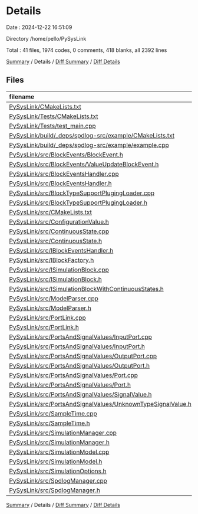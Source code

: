 # Details

Date : 2024-12-22 16:51:09

Directory /home/pello/PySysLink

Total : 41 files,  1974 codes, 0 comments, 418 blanks, all 2392 lines

[Summary](results.md) / Details / [Diff Summary](diff.md) / [Diff Details](diff-details.md)

## Files
| filename | language | code | comment | blank | total |
| :--- | :--- | ---: | ---: | ---: | ---: |
| [PySysLink/CMakeLists.txt](/PySysLink/CMakeLists.txt) | CMake | 62 | 0 | 25 | 87 |
| [PySysLink/Tests/CMakeLists.txt](/PySysLink/Tests/CMakeLists.txt) | CMake | 29 | 0 | 8 | 37 |
| [PySysLink/Tests/test_main.cpp](/PySysLink/Tests/test_main.cpp) | cpp | 33 | 0 | 18 | 51 |
| [PySysLink/build/_deps/spdlog-src/example/CMakeLists.txt](/PySysLink/build/_deps/spdlog-src/example/CMakeLists.txt) | CMake | 19 | 0 | 5 | 24 |
| [PySysLink/build/_deps/spdlog-src/example/example.cpp](/PySysLink/build/_deps/spdlog-src/example/example.cpp) | cpp | 349 | 0 | 52 | 401 |
| [PySysLink/src/BlockEvents/BlockEvent.h](/PySysLink/src/BlockEvents/BlockEvent.h) | cpp | 14 | 0 | 7 | 21 |
| [PySysLink/src/BlockEvents/ValueUpdateBlockEvent.h](/PySysLink/src/BlockEvents/ValueUpdateBlockEvent.h) | cpp | 18 | 0 | 4 | 22 |
| [PySysLink/src/BlockEventsHandler.cpp](/PySysLink/src/BlockEventsHandler.cpp) | cpp | 18 | 0 | 6 | 24 |
| [PySysLink/src/BlockEventsHandler.h](/PySysLink/src/BlockEventsHandler.h) | cpp | 15 | 0 | 6 | 21 |
| [PySysLink/src/BlockTypeSupportPlugingLoader.cpp](/PySysLink/src/BlockTypeSupportPlugingLoader.cpp) | cpp | 58 | 0 | 13 | 71 |
| [PySysLink/src/BlockTypeSupportPlugingLoader.h](/PySysLink/src/BlockTypeSupportPlugingLoader.h) | cpp | 17 | 0 | 8 | 25 |
| [PySysLink/src/CMakeLists.txt](/PySysLink/src/CMakeLists.txt) | CMake | 49 | 0 | 11 | 60 |
| [PySysLink/src/ConfigurationValue.h](/PySysLink/src/ConfigurationValue.h) | cpp | 55 | 0 | 8 | 63 |
| [PySysLink/src/ContinuousState.cpp](/PySysLink/src/ContinuousState.cpp) | cpp | 20 | 0 | 2 | 22 |
| [PySysLink/src/ContinuousState.h](/PySysLink/src/ContinuousState.h) | cpp | 16 | 0 | 4 | 20 |
| [PySysLink/src/IBlockEventsHandler.h](/PySysLink/src/IBlockEventsHandler.h) | cpp | 14 | 0 | 7 | 21 |
| [PySysLink/src/IBlockFactory.h](/PySysLink/src/IBlockFactory.h) | cpp | 18 | 0 | 4 | 22 |
| [PySysLink/src/ISimulationBlock.cpp](/PySysLink/src/ISimulationBlock.cpp) | cpp | 81 | 0 | 14 | 95 |
| [PySysLink/src/ISimulationBlock.h](/PySysLink/src/ISimulationBlock.h) | cpp | 40 | 0 | 12 | 52 |
| [PySysLink/src/ISimulationBlockWithContinuousStates.h](/PySysLink/src/ISimulationBlockWithContinuousStates.h) | cpp | 15 | 0 | 6 | 21 |
| [PySysLink/src/ModelParser.cpp](/PySysLink/src/ModelParser.cpp) | cpp | 172 | 0 | 21 | 193 |
| [PySysLink/src/ModelParser.h](/PySysLink/src/ModelParser.h) | cpp | 21 | 0 | 5 | 26 |
| [PySysLink/src/PortLink.cpp](/PySysLink/src/PortLink.cpp) | cpp | 14 | 0 | 4 | 18 |
| [PySysLink/src/PortLink.h](/PySysLink/src/PortLink.h) | cpp | 26 | 0 | 6 | 32 |
| [PySysLink/src/PortsAndSignalValues/InputPort.cpp](/PySysLink/src/PortsAndSignalValues/InputPort.cpp) | cpp | 13 | 0 | 4 | 17 |
| [PySysLink/src/PortsAndSignalValues/InputPort.h](/PySysLink/src/PortsAndSignalValues/InputPort.h) | cpp | 14 | 0 | 4 | 18 |
| [PySysLink/src/PortsAndSignalValues/OutputPort.cpp](/PySysLink/src/PortsAndSignalValues/OutputPort.cpp) | cpp | 7 | 0 | 3 | 10 |
| [PySysLink/src/PortsAndSignalValues/OutputPort.h](/PySysLink/src/PortsAndSignalValues/OutputPort.h) | cpp | 11 | 0 | 5 | 16 |
| [PySysLink/src/PortsAndSignalValues/Port.cpp](/PySysLink/src/PortsAndSignalValues/Port.cpp) | cpp | 34 | 0 | 6 | 40 |
| [PySysLink/src/PortsAndSignalValues/Port.h](/PySysLink/src/PortsAndSignalValues/Port.h) | cpp | 19 | 0 | 9 | 28 |
| [PySysLink/src/PortsAndSignalValues/SignalValue.h](/PySysLink/src/PortsAndSignalValues/SignalValue.h) | cpp | 33 | 0 | 10 | 43 |
| [PySysLink/src/PortsAndSignalValues/UnknownTypeSignalValue.h](/PySysLink/src/PortsAndSignalValues/UnknownTypeSignalValue.h) | cpp | 24 | 0 | 12 | 36 |
| [PySysLink/src/SampleTime.cpp](/PySysLink/src/SampleTime.cpp) | cpp | 100 | 0 | 8 | 108 |
| [PySysLink/src/SampleTime.h](/PySysLink/src/SampleTime.h) | cpp | 39 | 0 | 7 | 46 |
| [PySysLink/src/SimulationManager.cpp](/PySysLink/src/SimulationManager.cpp) | cpp | 108 | 0 | 16 | 124 |
| [PySysLink/src/SimulationManager.h](/PySysLink/src/SimulationManager.h) | cpp | 19 | 0 | 9 | 28 |
| [PySysLink/src/SimulationModel.cpp](/PySysLink/src/SimulationModel.cpp) | cpp | 276 | 0 | 41 | 317 |
| [PySysLink/src/SimulationModel.h](/PySysLink/src/SimulationModel.h) | cpp | 31 | 0 | 12 | 43 |
| [PySysLink/src/SimulationOptions.h](/PySysLink/src/SimulationOptions.h) | cpp | 15 | 0 | 6 | 21 |
| [PySysLink/src/SpdlogManager.cpp](/PySysLink/src/SpdlogManager.cpp) | cpp | 37 | 0 | 5 | 42 |
| [PySysLink/src/SpdlogManager.h](/PySysLink/src/SpdlogManager.h) | cpp | 21 | 0 | 5 | 26 |

[Summary](results.md) / Details / [Diff Summary](diff.md) / [Diff Details](diff-details.md)